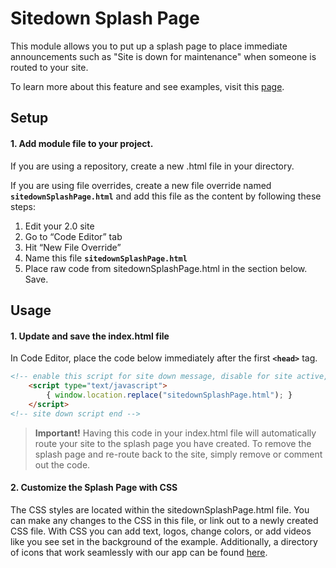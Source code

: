 # Sitedown Splash Page 

This module allows you to put up a splash page to place immediate announcements such as "Site is down for maintenance" when someone is routed to your site.

To learn more about this feature and see examples, visit this [page](https://volition.four51ordercloud.com/store/product/SitedownSplashPage).

## Setup

#### 1. Add module file to your project.

If you are using a repository, create a new .html file in your directory. 

If you are using file overrides, create a new file override named **`sitedownSplashPage.html`** and add this file as the content by following these steps:

1. Edit your 2.0 site
2. Go to “Code Editor” tab
3. Hit “New File Override”
4. Name this file **`sitedownSplashPage.html`**
5. Place raw code from sitedownSplashPage.html in the section below. Save.


## Usage

#### 1. Update and save the index.html file

 In Code Editor, place the code below immediately after the first **`<head>`** tag.  
```html
<!-- enable this script for site down message, disable for site active, script begin -->
    <script type="text/javascript">
        { window.location.replace("sitedownSplashPage.html"); }
    </script> 
<!-- site down script end -->
```


>**Important!** Having this code in your index.html file will automatically route your site to the splash page you have created.  To remove the splash page and re-route back to the site, simply remove or comment out the code. 

#### 2. Customize the Splash Page with CSS
The CSS styles are located within the sitedownSplashPage.html file.  You can make any changes to the CSS in this file, or link out to a newly created CSS file.  With CSS you can add text, logos, change colors, or add videos like you see set in the background of the example.  Additionally, a directory of icons that work seamlessly with our app can be found [here](https://fortawesome.github.io/Font-Awesome/icons/). 
